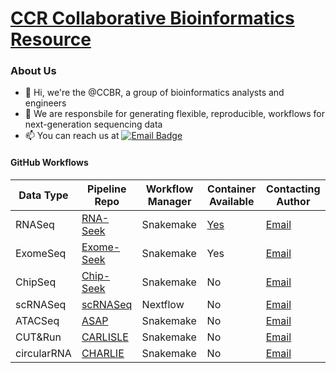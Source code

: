 # [CCR Collaborative Bioinformatics Resource](https://bioinformatics.ccr.cancer.gov/ccbr/)

### About Us
- 👋 Hi, we're the @CCBR, a group of bioinformatics analysts and engineers
- 📖 We are responsbile for generating flexible, reproducible, workflows for next-generation sequencing data
- 📫 You can reach us at [![Email Badge](https://img.shields.io/badge/-parthav.jailwala@nih.gov-c14438?style=flat-square&logo=ProtonMail&logoColor=white&link=mailto:parthav.jailwala@nih.gov)](mailto:parthav.jailwala@nih.gov)

#### GitHub Workflows
| Data Type | Pipeline Repo | Workflow Manager | Container Available | Contacting Author|
| --- | --- | --- |--- | --- |
| RNASeq | [RNA-Seek](https://github.com/CCBR/RNA-seek) | Snakemake | [Yes](https://hub.docker.com/r/nciccbr/ccrgb_rnaseqc_v1.1.8) | [Email](mailto:samantha.sevilla@nih.gov) | 
| ExomeSeq | [Exome-Seek](https://github.com/CCBR/exome-seek) | Snakemake | Yes | [Email](mailto:darryl.nousome@nih.gov) | 
| ChipSeq | [Chip-Seek](https://github.com/CCBR/ChiP-seek) | Snakemake | No | [Email](mailto:samantha.sevilla@nih.gov) | 
| scRNASeq | [scRNASeq](https://github.com/CCBR/TechDev_scRNASeq_Dev2023) | Nextflow | No | [Email](mailto:samantha.sevilla@nih.gov) | 
| ATACSeq | [ASAP](https://github.com/CCBR/ASAP) | Snakemake | No | [Email](mailto:vishal.koparde@nih.gov) | 
| CUT&Run | [CARLISLE](https://github.com/CCBR/CARLISLE) | Snakemake | No | [Email](mailto:samantha.sevilla@nih.gov) | 
| circularRNA | [CHARLIE](https://github.com/CCBR/CHARLIE) | Snakemake | No | [Email](mailto:vishal.koparde@nih.gov) | 

